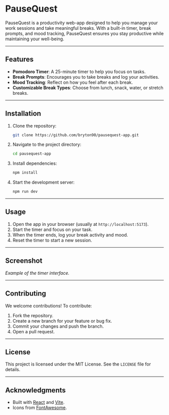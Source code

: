 # PauseQuest

PauseQuest is a productivity web-app designed to help you manage your work sessions and take meaningful breaks. With a built-in timer, break prompts, and mood tracking, PauseQuest ensures you stay productive while maintaining your well-being.

---

## Features

- **Pomodoro Timer**: A 25-minute timer to help you focus on tasks.
- **Break Prompts**: Encourages you to take breaks and log your activities.
- **Mood Tracking**: Reflect on how you feel after each break.
- **Customizable Break Types**: Choose from lunch, snack, water, or stretch breaks.

---

## Installation

1. Clone the repository:
   ```bash
   git clone https://github.com/bryton90/pausequest-app.git
   ```

2. Navigate to the project directory:
   ```bash
   cd pausequest-app
   ```

3. Install dependencies:
   ```bash
   npm install
   ```

4. Start the development server:
   ```bash
   npm run dev
   ```

---

## Usage

1. Open the app in your browser (usually at `http://localhost:5173`).
2. Start the timer and focus on your task.
3. When the timer ends, log your break activity and mood.
4. Reset the timer to start a new session.

---

## Screenshot

*Example of the timer interface.*

---

## Contributing

We welcome contributions! To contribute:

1. Fork the repository.
2. Create a new branch for your feature or bug fix.
3. Commit your changes and push the branch.
4. Open a pull request.

---

## License

This project is licensed under the MIT License. See the `LICENSE` file for details.

---

## Acknowledgments

- Built with [React](https://reactjs.org/) and [Vite](https://vitejs.dev/).
- Icons from [FontAwesome](https://fontawesome.com/).
